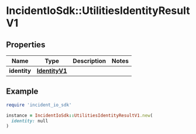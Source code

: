 # IncidentIoSdk::UtilitiesIdentityResultV1

## Properties

| Name | Type | Description | Notes |
| ---- | ---- | ----------- | ----- |
| **identity** | [**IdentityV1**](IdentityV1.md) |  |  |

## Example

```ruby
require 'incident_io_sdk'

instance = IncidentIoSdk::UtilitiesIdentityResultV1.new(
  identity: null
)
```

